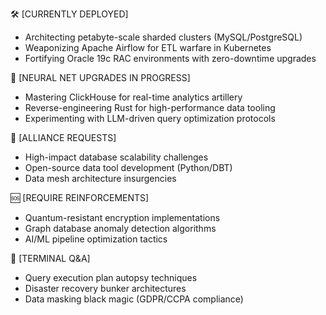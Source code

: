 🛠️  [CURRENTLY DEPLOYED]  
- Architecting petabyte-scale sharded clusters (MySQL/PostgreSQL)  
- Weaponizing Apache Airflow for ETL warfare in Kubernetes  
- Fortifying Oracle 19c RAC environments with zero-downtime upgrades  

🧠 [NEURAL NET UPGRADES IN PROGRESS]  
- Mastering ClickHouse for real-time analytics artillery  
- Reverse-engineering Rust for high-performance data tooling  
- Experimenting with LLM-driven query optimization protocols  

🤝 [ALLIANCE REQUESTS]  
- High-impact database scalability challenges  
- Open-source data tool development (Python/DBT)  
- Data mesh architecture insurgencies  

🆘 [REQUIRE REINFORCEMENTS]  
- Quantum-resistant encryption implementations  
- Graph database anomaly detection algorithms  
- AI/ML pipeline optimization tactics  

💬 [TERMINAL Q&A]  
- Query execution plan autopsy techniques  
- Disaster recovery bunker architectures  
- Data masking black magic (GDPR/CCPA compliance)  

